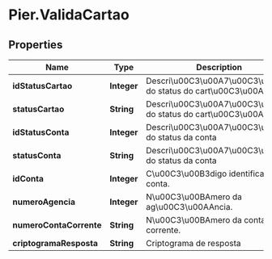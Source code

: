 # Pier.ValidaCartao

## Properties
Name | Type | Description | Notes
------------ | ------------- | ------------- | -------------
**idStatusCartao** | **Integer** | Descri\u00C3\u00A7\u00C3\u00A3o do status do cart\u00C3\u00A3o | [optional] 
**statusCartao** | **String** | Descri\u00C3\u00A7\u00C3\u00A3o do status do cart\u00C3\u00A3o | [optional] 
**idStatusConta** | **Integer** | Descri\u00C3\u00A7\u00C3\u00A3o do status da conta | [optional] 
**statusConta** | **String** | Descri\u00C3\u00A7\u00C3\u00A3o do status da conta | [optional] 
**idConta** | **Integer** | C\u00C3\u00B3digo identificador da conta. | [optional] 
**numeroAgencia** | **Integer** | N\u00C3\u00BAmero da ag\u00C3\u00AAncia. | [optional] 
**numeroContaCorrente** | **String** | N\u00C3\u00BAmero da conta corrente. | [optional] 
**criptogramaResposta** | **String** | Criptograma de resposta | [optional] 


